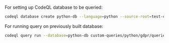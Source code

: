 For setting up CodeQL database to be queried:
```bash
codeql database create python-db --language=python --source-root=test-code --overwrite
```
For running query on previously built database:
```bash
codeql query run --database=python-db custom-queries/python/gdpr/queries/SensitiveData.ql
```

